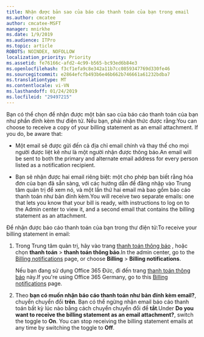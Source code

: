 ```yaml
---
title: Nhận được bản sao của báo cáo thanh toán của bạn trong email
ms.author: cmcatee
author: cmcatee-MSFT
manager: mnirkhe
ms.date: 1/9/2019
ms.audience: ITPro
ms.topic: article
ROBOTS: NOINDEX, NOFOLLOW
localization_priority: Priority
ms.assetid: fe76166c-afd2-4c99-b565-bc93ed6b84e3
ms.openlocfilehash: f3cf1efa9c8e342a11b7cc0859347769d330fe46
ms.sourcegitcommit: e2864efcfb493b6e46b662b746661a61232bdba7
ms.translationtype: MT
ms.contentlocale: vi-VN
ms.lasthandoff: 01/24/2019
ms.locfileid: "29497215"
---
```

<span data-ttu-id="5056a-p101">Bạn có thể chọn để nhận được một bản sao của báo cáo thanh toán của bạn như phần đính kèm thư điện tử. Nếu bạn, phải nhận thức được rằng:</span><span class="sxs-lookup"><span data-stu-id="5056a-p101">You can choose to receive a copy of your billing statement as an email attachment. If you do, be aware that:</span></span>
  
- <span data-ttu-id="5056a-104">Một email sẽ được gửi đến cả địa chỉ email chính và thay thế cho mọi người được liệt kê như là một người nhận được thông báo.</span><span class="sxs-lookup"><span data-stu-id="5056a-104">An email will be sent to both the primary and alternate email address for every person listed as a notification recipient.</span></span>
    
- <span data-ttu-id="5056a-105">Bạn sẽ nhận được hai email riêng biệt: một cho phép bạn biết rằng hóa đơn của bạn đã sẵn sàng, với các hướng dẫn để đăng nhập vào Trung tâm quản trị để xem nó, và một lần thứ hai email mà bao gồm báo cáo thanh toán như bản đính kèm.</span><span class="sxs-lookup"><span data-stu-id="5056a-105">You will receive two separate emails: one that lets you know that your bill is ready, with instructions to log on to the Admin center to view it, and a second email that contains the billing statement as an attachment.</span></span>
    
<span data-ttu-id="5056a-106">Để nhận được báo cáo thanh toán của bạn trong thư điện tử:</span><span class="sxs-lookup"><span data-stu-id="5056a-106">To receive your billing statement in email:</span></span>
  
1. <span data-ttu-id="5056a-107">Trong Trung tâm quản trị, hãy vào trang [thanh toán thông báo](https://go.microsoft.com/fwlink/p/?linkid=853212) , hoặc chọn **thanh toán** \> **thanh toán thông báo**.</span><span class="sxs-lookup"><span data-stu-id="5056a-107">In the admin center, go to the [Billing notifications](https://go.microsoft.com/fwlink/p/?linkid=853212) page, or choose **Billing** \> **Billing notifications**.</span></span>
    
    <span data-ttu-id="5056a-108">Nếu bạn đang sử dụng Office 365 Đức, đi đến trang [thanh toán thông báo](https://go.microsoft.com/fwlink/p/?linkid=853213) này.</span><span class="sxs-lookup"><span data-stu-id="5056a-108">If you're using Office 365 Germany, go to this [Billing notifications](https://go.microsoft.com/fwlink/p/?linkid=853213) page.</span></span> 
    
2. <span data-ttu-id="5056a-p102">Theo **bạn có muốn nhận báo cáo thanh toán như bản đính kèm email?**, chuyển chuyển đổi **trên**. Bạn có thể ngừng nhận email báo cáo thanh toán bất kỳ lúc nào bằng cách chuyển chuyển đổi để **tắt**.</span><span class="sxs-lookup"><span data-stu-id="5056a-p102">Under **Do you want to receive the billing statement as an email attachment?**, switch the toggle to **On**. You can stop receiving the billing statement emails at any time by switching the toggle to **Off**.</span></span>
    

